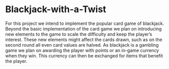 # Blackjack-with-a-Twist

For this project we intend to implement the popular card game of blackjack. Beyond the basic implementation of the card game we plan on introducing new elements to the game to scale the difficulty and keep the player’s interest. These new elements might affect the cards drawn, such as on the second round all even card values are halved. As blackjack is a gambling game we plan on awarding the player with points or an in-game currency when they win. This currency can then be exchanged for items that benefit the player. 
